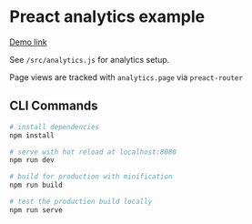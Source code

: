 # Preact analytics example

[Demo link](https://analytics-preact-example.netlify.app/)

See `/src/analytics.js` for analytics setup.

Page views are tracked with `analytics.page` via `preact-router`

## CLI Commands

``` bash
# install dependencies
npm install

# serve with hot reload at localhost:8080
npm run dev

# build for production with minification
npm run build

# test the production build locally
npm run serve
```
